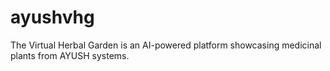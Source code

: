 # ayushvhg
The Virtual Herbal Garden is an AI-powered platform showcasing medicinal plants from AYUSH systems.
